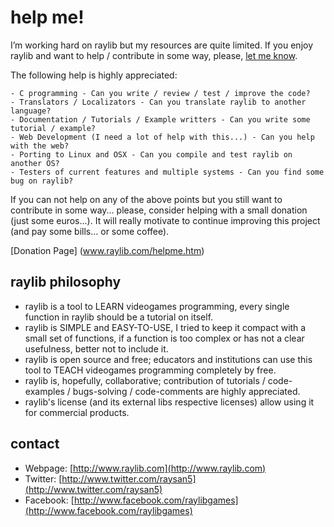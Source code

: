 help me!
========

I’m working hard on raylib but my resources are quite limited. If you enjoy raylib and want to help / contribute in some way, 
please, [let me know][raysan5].

The following help is highly appreciated:

	- C programming - Can you write / review / test / improve the code? 
	- Translators / Localizators - Can you translate raylib to another language?
	- Documentation / Tutorials / Example writters - Can you write some tutorial / example?
	- Web Development (I need a lot of help with this...) - Can you help with the web?
	- Porting to Linux and OSX - Can you compile and test raylib on another OS?
	- Testers of current features and multiple systems - Can you find some bug on raylib?

If you can not help on any of the above points but you still want to contribute in some way... please, consider helping 
with a small donation (just some euros...). It will really motivate to continue improving this project (and pay some bills… or some coffee).

[Donation Page] (www.raylib.com/helpme.htm)

raylib philosophy
------------------

   * raylib is a tool to LEARN videogames programming, every single function in raylib should be a tutorial on itself.
   * raylib is SIMPLE and EASY-TO-USE, I tried to keep it compact with a small set of functions, if a function is too complex or 
	 has not a clear usefulness, better not to include it.
   * raylib is open source and free; educators and institutions can use this tool to TEACH videogames programming completely by free. 
   * raylib is, hopefully, collaborative; contribution of tutorials / code-examples / bugs-solving / code-comments are highly appreciated.
   * raylib's license (and its external libs respective licenses) allow using it for commercial products.

contact
-------

   * Webpage: [http://www.raylib.com](http://www.raylib.com)
   * Twitter: [http://www.twitter.com/raysan5](http://www.twitter.com/raysan5)
   * Facebook: [http://www.facebook.com/raylibgames](http://www.facebook.com/raylibgames)

   
[raysan5]: mailto:raysan@raysanweb.com "Ramon Santamaria - Ray San"